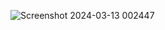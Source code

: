 ![Screenshot 2024-03-13 002447](https://github.com/RahtriGunantha/Challenge1/assets/64734950/2e38e7bd-f825-4d2a-abc0-df2a2a75431f)
